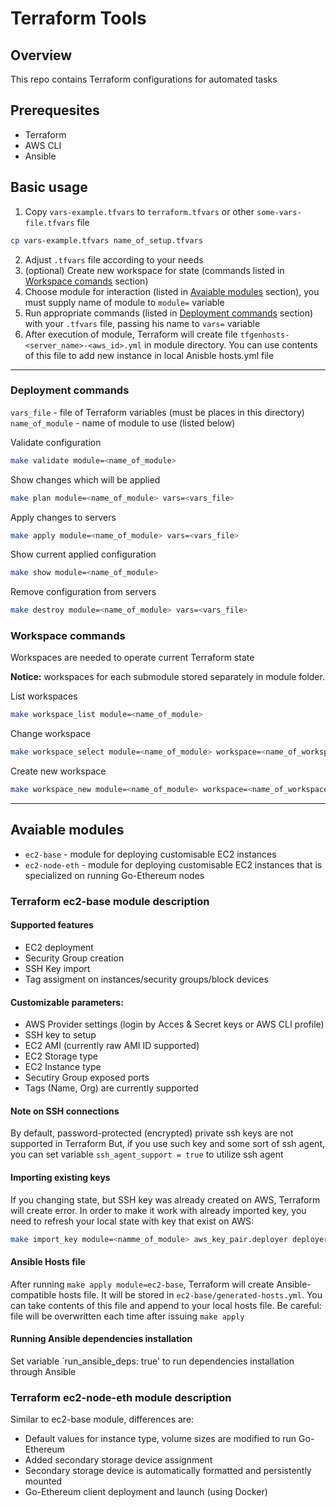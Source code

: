 # Terraform Tools  


## Overview

This repo contains Terraform configurations for automated tasks

## Prerequesites

* Terraform
* AWS CLI
* Ansible

## Basic usage

1. Copy `vars-example.tfvars` to `terraform.tfvars` or other `some-vars-file.tfvars` file
```bash
cp vars-example.tfvars name_of_setup.tfvars
```
2. Adjust `.tfvars` file according to your needs
3. (optional) Create new workspace for state (commands listed in [Workspace comands](###workspace-commands) section)
3. Choose module for interaction (listed in [Avaiable modules](##avalable-modules) section), you must supply name of module to `module=` variable
4. Run appropriate commands (listed in [Deployment commands](###deployment-commandss) section) with your `.tfvars` file, passing his name to `vars=` variable
5. After execution of module, Terraform will create file `tfgenhosts-<server_name>-<aws_id>.yml` in module directory. You can use contents of this file to add new instance in local Anisble hosts.yml file

---

### Deployment commands

`vars_file` - file of Terraform variables (must be places in this directory)
`name_of_module` - name of module to use (listed below)

Validate configuration
```bash
make validate module=<name_of_module>
```

Show changes which will be applied 
```bash
make plan module=<name_of_module> vars=<vars_file>
```

Apply changes to servers
```bash
make apply module=<name_of_module> vars=<vars_file>
```

Show current applied configuration
```bash
make show module=<name_of_module>
```

Remove configuration from servers
```bash
make destroy module=<name_of_module> vars=<vars_file>
```

### Workspace commands

Workspaces are needed to operate current Terraform state

**Notice:** workspaces for each submodule stored separately in module folder. 

List workspaces
```bash
make workspace_list module=<name_of_module>
```

Change workspace
```bash
make workspace_select module=<name_of_module> workspace=<name_of_workspace>
```

Create new workspace
```bash
make workspace_new module=<name_of_module> workspace=<name_of_workspace>
```

---

## Avaiable modules

- `ec2-base` - module for deploying customisable EC2 instances
- `ec2-node-eth` - module for deploying customisable EC2 instances that is specialized on running Go-Ethereum nodes


### Terraform ec2-base module description

#### Supported features
- EC2 deployment
- Security Group creation
- SSH Key import
- Tag assigment on instances/security groups/block devices

#### Customizable parameters:
- AWS Provider settings (login by Acces & Secret keys or AWS CLI profile)
- SSH key to setup
- EC2 AMI (currently raw AMI ID supported)
- EC2 Storage type
- EC2 Instance type
- Secutiry Group exposed ports
- Tags (Name, Org) are currently supported

#### Note on SSH connections

By default, password-protected (encrypted) private ssh keys are not supported in Terraform
But, if you use such key and some sort of ssh agent, you can set variable `ssh_agent_support = true` to utilize ssh agent

#### Importing existing keys

If you changing state, but SSH key was already created on AWS, Terraform will create error.
In order to make it work with already imported key, you need to refresh your local state with key that exist on AWS:
```bash
make import_key module=<namme_of_module> aws_key_pair.deployer deployer-key
```

#### Ansible Hosts file

After running `make apply module=ec2-base`, Terraform will create Ansible-compatible hosts file. It will be stored in `ec2-base/generated-hosts.yml`. You can take contents of this file and append to your local hosts file.
Be careful: file will be overwritten each time after issuing `make apply`

#### Running Ansible dependencies installation

Set variable `run_ansible_deps: true' to run dependencies installation through Ansible

### Terraform ec2-node-eth module description

Similar to ec2-base module, differences are:
 - Default values for instance type, volume sizes are modified to run Go-Ethereum
 - Added secondary storage device assignment
 - Secondary storage device is automatically formatted and persistently mounted
 - Go-Ethereum client deployment and launch (using Docker)
